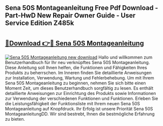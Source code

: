 ## Sena 50S Montageanleitung Free Pdf Download - Part-HwD New Repair Owner Guide - User Service Edition Z485k

# <h2><a href="http://df6cuso.blite.top/?on=Sena+50S+Montageanleitung">🔗Download 👉🔴 Sena 50S Montageanleitung</a></h2>

[![Sena 50S Montageanleitung new download](https://i.imgur.com/lujVjoI.png)](http://df6cuso.blite.top/?on=Sena+50S+Montageanleitung)
Hallo und willkommen zum Benutzerhandbuch für Ihr neu verknüpftes Sena 50S Montageanleitung. Diese Anleitung soll Ihnen helfen, die Funktionen und Fähigkeiten Ihres Produkts zu beherrschen. Im Inneren finden Sie detaillierte Anweisungen zur Installation, Verwendung, Wartung und Fehlerbehebung. Um mit Ihrem Sena 50S Montageanleitung zu beginnen, nehmen Sie sich bitte einen Moment Zeit, um dieses Benutzerhandbuch sorgfältig zu lesen. Es enthält detaillierte Anweisungen zur Einrichtung des Produkts sowie Informationen zur Verwendung der verschiedenen Funktionen und Funktionen. Erleben Sie die Leistungsfähigkeit der Funktionsliste mit Ihrem neuen Sena 50S Montageanleitung auf Knopfdruck. Ihr Erfolg ist unsere Priorität Sena 50S MontageanleitungDD. Wir sind bestrebt, Ihnen die bestmögliche Erfahrung zu bieten.
